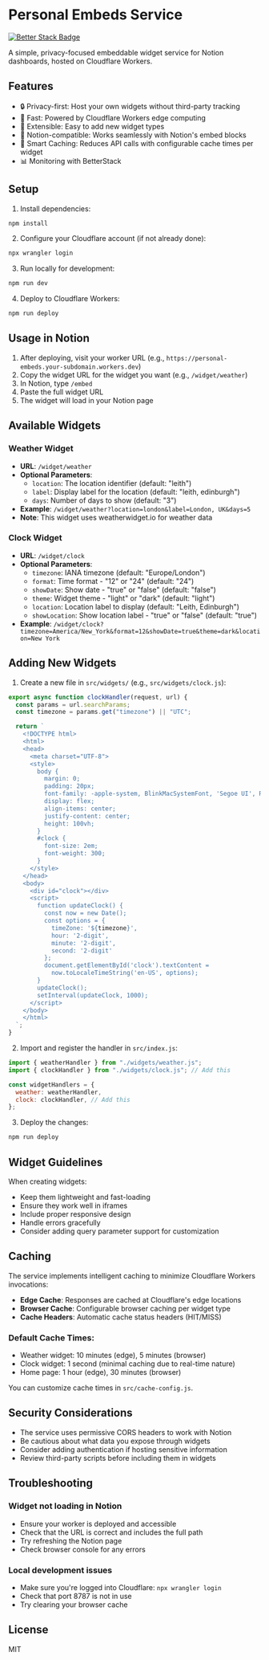 # Personal Embeds Service

[![Better Stack Badge](https://uptime.betterstack.com/status-badges/v1/monitor/1yc25.svg)](https://uptime.betterstack.com/?utm_source=status_badge)

A simple, privacy-focused embeddable widget service for Notion dashboards, hosted on Cloudflare Workers.

## Features

- 🔒 Privacy-first: Host your own widgets without third-party tracking
- 🚀 Fast: Powered by Cloudflare Workers edge computing
- 🎨 Extensible: Easy to add new widget types
- 📱 Notion-compatible: Works seamlessly with Notion's embed blocks
- 💾 Smart Caching: Reduces API calls with configurable cache times per widget
- 📊 Monitoring with BetterStack

## Setup

1. Install dependencies:

```bash
npm install
```

2. Configure your Cloudflare account (if not already done):

```bash
npx wrangler login
```

3. Run locally for development:

```bash
npm run dev
```

4. Deploy to Cloudflare Workers:

```bash
npm run deploy
```

## Usage in Notion

1. After deploying, visit your worker URL (e.g., `https://personal-embeds.your-subdomain.workers.dev`)
2. Copy the widget URL for the widget you want (e.g., `/widget/weather`)
3. In Notion, type `/embed`
4. Paste the full widget URL
5. The widget will load in your Notion page

## Available Widgets

### Weather Widget

- **URL**: `/widget/weather`
- **Optional Parameters**:
  - `location`: The location identifier (default: "leith")
  - `label`: Display label for the location (default: "leith, edinburgh")
  - `days`: Number of days to show (default: "3")
- **Example**: `/widget/weather?location=london&label=London, UK&days=5`
- **Note**: This widget uses weatherwidget.io for weather data

### Clock Widget

- **URL**: `/widget/clock`
- **Optional Parameters**:
  - `timezone`: IANA timezone (default: "Europe/London")
  - `format`: Time format - "12" or "24" (default: "24")
  - `showDate`: Show date - "true" or "false" (default: "false")
  - `theme`: Widget theme - "light" or "dark" (default: "light")
  - `location`: Location label to display (default: "Leith, Edinburgh")
  - `showLocation`: Show location label - "true" or "false" (default: "true")
- **Example**: `/widget/clock?timezone=America/New_York&format=12&showDate=true&theme=dark&location=New York`

## Adding New Widgets

1. Create a new file in `src/widgets/` (e.g., `src/widgets/clock.js`):

```javascript
export async function clockHandler(request, url) {
  const params = url.searchParams;
  const timezone = params.get("timezone") || "UTC";

  return `
    <!DOCTYPE html>
    <html>
    <head>
      <meta charset="UTF-8">
      <style>
        body {
          margin: 0;
          padding: 20px;
          font-family: -apple-system, BlinkMacSystemFont, 'Segoe UI', Roboto, sans-serif;
          display: flex;
          align-items: center;
          justify-content: center;
          height: 100vh;
        }
        #clock {
          font-size: 2em;
          font-weight: 300;
        }
      </style>
    </head>
    <body>
      <div id="clock"></div>
      <script>
        function updateClock() {
          const now = new Date();
          const options = {
            timeZone: '${timezone}',
            hour: '2-digit',
            minute: '2-digit',
            second: '2-digit'
          };
          document.getElementById('clock').textContent = 
            now.toLocaleTimeString('en-US', options);
        }
        updateClock();
        setInterval(updateClock, 1000);
      </script>
    </body>
    </html>
  `;
}
```

2. Import and register the handler in `src/index.js`:

```javascript
import { weatherHandler } from "./widgets/weather.js";
import { clockHandler } from "./widgets/clock.js"; // Add this

const widgetHandlers = {
  weather: weatherHandler,
  clock: clockHandler, // Add this
};
```

3. Deploy the changes:

```bash
npm run deploy
```

## Widget Guidelines

When creating widgets:

- Keep them lightweight and fast-loading
- Ensure they work well in iframes
- Include proper responsive design
- Handle errors gracefully
- Consider adding query parameter support for customization

## Caching

The service implements intelligent caching to minimize Cloudflare Workers invocations:

- **Edge Cache**: Responses are cached at Cloudflare's edge locations
- **Browser Cache**: Configurable browser caching per widget type
- **Cache Headers**: Automatic cache status headers (HIT/MISS)

### Default Cache Times:

- Weather widget: 10 minutes (edge), 5 minutes (browser)
- Clock widget: 1 second (minimal caching due to real-time nature)
- Home page: 1 hour (edge), 30 minutes (browser)

You can customize cache times in `src/cache-config.js`.

## Security Considerations

- The service uses permissive CORS headers to work with Notion
- Be cautious about what data you expose through widgets
- Consider adding authentication if hosting sensitive information
- Review third-party scripts before including them in widgets

## Troubleshooting

### Widget not loading in Notion

- Ensure your worker is deployed and accessible
- Check that the URL is correct and includes the full path
- Try refreshing the Notion page
- Check browser console for any errors

### Local development issues

- Make sure you're logged into Cloudflare: `npx wrangler login`
- Check that port 8787 is not in use
- Try clearing your browser cache

## License

MIT
